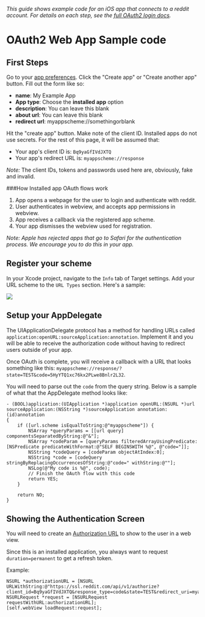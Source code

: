 *This guide shows example code for an iOS app that connects to a reddit account. For details on each step, see the [full OAuth2 login docs](oauth2).*

OAuth2 Web App Sample code
======================

First Steps
----------

Go to your [app preferences](https://ssl.reddit.com/prefs/apps). Click the "Create app" or "Create another app" button. Fill out the form like so:

* **name**: My Example App
* **App type**: Choose the **installed app** option
* **description**: You can leave this blank
* **about url**: You can leave this blank
* **redirect url**: myappscheme://somethingorblank

Hit the "create app" button. Make note of the client ID. Installed apps do not use secrets. For the rest of this page, it will be assumed that:

* Your app's client ID is: `Bq9yaGfIVdJXTQ`
* Your app's redirect URL is: `myappscheme://response`

*Note:* The client IDs, tokens and passwords used here are, obviously, fake and invalid.

###How Installed app OAuth flows work
1. App opens a webpage for the user to login and authenticate with reddit.
2. User authenticates in webview, and accepts app permissions in webview.
3. App receives a callback via the registered app scheme.
4. Your app dismisses the webview used for registration.

*Note: Apple has rejected apps that go to Safari for the authentication process. We encourage you to do this in your app.*


Register your scheme
----
In your Xcode project, navigate to the `Info` tab of Target settings. Add your URL scheme to the `URL Types` section. Here's a sample:  

![](http://i.imgur.com/LxYu6nG.png)

Setup your AppDelegate
------------------------------
The UIApplicationDelegate protocol has a method for handling URLs called `application:openURL:sourceApplication:annotation`. Implement it and you will be able to receive the authorization code without having to redirect users outside of your app.

Once OAuth is complete, you will receive a callback with a URL that looks something like this: `myappscheme://response/?state=TEST&code=5HyYTQ1xc76kx2PLwe8Bnlr2L32`.

You will need to parse out the `code` from the query string. Below is a sample of what that the AppDelegate method looks like:

```
- (BOOL)application:(UIApplication *)application openURL:(NSURL *)url sourceApplication:(NSString *)sourceApplication annotation:(id)annotation
{
    if ([url.scheme isEqualToString:@"myappscheme"]) {
        NSArray *queryParams = [[url query] componentsSeparatedByString:@"&"];
        NSArray *codeParam = [queryParams filteredArrayUsingPredicate:[NSPredicate predicateWithFormat:@"SELF BEGINSWITH %@", @"code="]];
        NSString *codeQuery = [codeParam objectAtIndex:0];
        NSString *code = [codeQuery stringByReplacingOccurrencesOfString:@"code=" withString:@""];
        NSLog(@"My code is %@", code);
        // Finish the OAuth flow with this code
        return YES;
    }
    
    return NO;
}
```

Showing the Authentication Screen
--------
You will need to create an [Authorization URL](oauth2#authorization) to show to the user in a web view.

Since this is an installed application, you always want to request `duration=permanent` to get a refresh token.

Example:

```
NSURL *authorizationURL = [NSURL URLWithString:@"https://ssl.reddit.com/api/v1/authorize?client_id=Bq9yaGfIVdJXTQ&response_type=code&state=TEST&redirect_uri=myappscheme://response&duration=permanent&scope=read"];
NSURLRequest *request = [NSURLRequest requestWithURL:authorizationURL];
[self.webView loadRequest:request];
 ```
